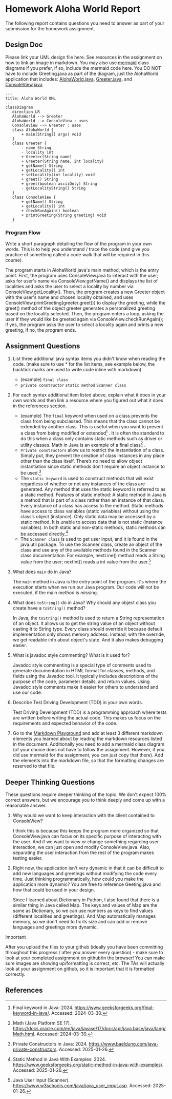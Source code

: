 # Homework Aloha World Report

The following report contains questions you need to answer as part of your submission for the homework assignment. 


## Design Doc
Please link your UML design file here. See resources in the assignment on how to
link an image in markdown. You may also use [mermaid] class diagrams if you prefer, if so, include the mermaid code here.  You DO NOT have to include Greeting.java as part of the diagram, just the AlohaWorld application that includes: [AlohaWorld.java], [Greeter.java], and [ConsoleView.java].

```mermaid
---
title: Aloha World UML
---
classDiagram
   direction LR
   AlohaWorld --> Greeter
   AlohaWorld --> ConsoleView : uses
   ConsoleView --> Greeter : uses
   class AlohaWorld {
       + main(String[] args) void
   }
   class Greeter {
       - name String
       - locality int
       + Greeter(String name)
       + Greeter(String name, int locality)
       + getName() String
       + getLocality() int
       + setLocality(int locality) void
       + greet() String
       + greet(boolean asciiOnly) String
       - getLocalityString() String
   }
   class ConsoleView {
       + getName() String
       + getLocality() int
       + checkRunAgain() boolean
       + printGreeting(String greeting) void
   }
```

### Program Flow
Write a short paragraph detailing the flow of the program in your own words. This is to help you understand / trace the code (and give you practice of something called a code walk that will be required in this course).

The program starts in AlohaWorld.java's main method, which is the entry point. First, the program uses ConsoleView.java to interact with the user; asks for user's name via ConsoleView.getName() and displays the list of localities and asks the user to select a locality by number via ConsoleView.getLocality(). Then, the program creates a new Greeter object with the user's name and chosen locality obtained, and uses ConsoleView.printGreeting(greeter.greet()) to display the greeting, while the greet() method of the object greeter generates a personalized greeting based on the locality selected. Then, the program enters a loop, asking the user if they would like be greeted again via ConsoleView.checkRunAgain(); if yes, the program asks the user to select a locality again and prints a new greeting, if no, the program ends.

## Assignment Questions

1. List three additional java syntax items you didn't know when reading the code.  (make sure to use * for the list items, see example below, the backtick marks are used to write code inline with markdown)
   
   * (example) `final class`
   * `private constructor` `static method` `Scanner class`

2. For each syntax additional item listed above, explain what it does in your own words and then link a resource where you figured out what it does in the references section. 

    * (example) The `final` keyword when used on a class prevents the class from being subclassed. This means that the class cannot be extended by another class. This is useful when you want to prevent a class from being modified or extended[^1] . It is often the standard to do this when a class only contains static methods such as driver or utility classes. Math in Java is an example of a final class[^2] .
    * `Private constructors` allow us to restrict the instantiation of a class. Simply put, they prevent the creation of class instances in any place other than the class itself. There’s no need to allow object instantiation since static methods don’t require an object instance to be used.[^3]
    * The `static keyword` is used to construct methods that will exist regardless of whether or not any instances of the class are generated. Any method that uses the static keyword is referred to as a static method. Features of static method: A static method in Java is a method that is part of a class rather than an instance of that class. Every instance of a class has access to the method. Static methods have access to class variables (static variables) without using the class’s object (instance). Only static data may be accessed by a static method. It is unable to access data that is not static (instance variables). In both static and non-static methods, static methods can be accessed directly.[^4]
    * The `Scanner class` is used to get user input, and it is found in the java.util package. To use the Scanner class, create an object of the class and use any of the available methods found in the Scanner class documentation. For example, nextLine() method reads a String value from the user; nextInt() reads a int value from the user.[^5]

3. What does `main` do in Java?

    The `main` method in Java is the entry point of the program. It's where the execution starts when we run our Java program. Our code will not be executed, if the main method is missing.

4. What does `toString()` do in Java? Why should any object class you create have a `toString()` method?

    In Java, the `toString()` method is used to return a String representation of an object. It allows us to get the string value of an object without casting it to String type. Every class should override it because default implementation only shows memory address. Instead, with the override, we get readable info about object's state. And it also makes debugging easier.

5. What is javadoc style commenting? What is it used for? 

    Javadoc style commenting is a special type of comments used to generate documentation in HTML format for classes, methods, and fields using the Javadoc tool. It typically includes descriptions of the purpose of the code, parameter details, and return values. Using Javadoc style comments make it easier for others to understand and use our code.

6. Describe Test Driving Development (TDD) in your own words. 

    Test Driving Development (TDD) is a programming approach where tests are written before writing the actual code. This makes us focus on the requirements and expected behavior of the code.

7. Go to the [Markdown Playground](MarkdownPlayground.md) and add at least 3 different markdown elements you learned about by reading the markdown resources listed in the document. Additionally you need to add a mermaid class diagram (of your choice does not have to follow the assignment. However, if you did use mermaid for the assignment, you can just copy that there). Add the elements into the markdown file, so that the formatting changes are reserved to that file. 


## Deeper Thinking Questions

These questions require deeper thinking of the topic. We don't expect 100% correct answers, but we encourage you to think deeply and come up with a reasonable answer. 


1. Why would we want to keep interaction with the client contained to ConsoleView?

    I think this is because this keeps the program more organized so that ConsoleView.java can focus on its specific purpose of interacting with the user. And if we want to view or change something regarding user interaction, we can just open and modify ConsoleView.java. Also, separating the user interaction from the rest of the program makes testing easier.

2. Right now, the application isn't very dynamic in that it can be difficult to add new languages and greetings without modifying the code every time. Just thinking programmatically,  how could you make the application more dynamic? You are free to reference Geeting.java and how that could be used in your design.

    Since I learned about Dictionary in Python, I also found that there is a similar thing in Java called Map. The keys and values of Map are the same as Dictionary, so we can use numbers as keys to find values (different localities and greetings). And Map automatically manages memory, so we don't need to fix its size and can add or remove languages and greetings more dynamic.


> [!IMPORTANT]
>  After you upload the files to your github (ideally you have been committing throughout this progress / after you answer every question) - make sure to look at your completed assignment on github/in the browser! You can make sure images are showing up/formatting is correct, etc. The TAs will actually look at your assignment on github, so it is important that it is formatted correctly.


## References

[^1]: Final keyword in Java: 2024. https://www.geeksforgeeks.org/final-keyword-in-java/. Accessed: 2024-03-30. 

[^2]: Math (Java Platform SE 17). https://docs.oracle.com/en/java/javase/17/docs/api/java.base/java/lang/Math.html. Accessed: 2024-03-30.

[^3]: Private Constructors in Java: 2024. https://www.baeldung.com/java-private-constructors. Accessed: 2025-01-26.

[^4]: Static Method in Java With Examples: 2024. https://www.geeksforgeeks.org/static-method-in-java-with-examples/. Accessed: 2025-01-26.

[^5]: Java User Input (Scanner). https://www.w3schools.com/java/java_user_input.asp. Accessed: 2025-01-26.

<!-- This is a comment, below this link the links in the document are placed here to make ti easier to read. This is an optional style for markdown, and often as a student you will include the links inline. for example [mermaid](https://mermaid.js.org/intro/syntax-reference.html) -->
[mermaid]: https://mermaid.js.org/intro/syntax-reference.html
[AlohaWorld.java]: src/main/java/student/AlohaWorld.java
[Greeter.java]: src/main/java/student/Greeter.java
[ConsoleView.java]: src/main/java/student/ConsoleView.java